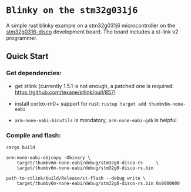 # `Blinky on the stm32g031j6`

A simple rust blinky example on a stm32g031j6 microcontroller on the
[stm32g0316-disco](https://www.st.com/en/evaluation-tools/stm32g0316-disco.html)
development board. The board includes a st-link v2 programmer.

## Quick Start

### Get dependencies:

- get stlink (currently 1.5.1 is not enough, a patched one
  is required: https://github.com/texane/stlink/pull/857)

- install cortex-m0+ support for rust: `rustup target add thumbv6m-none-eabi`

- `arm-none-eabi-binutils` is mandatory, `arm-none-eabi-gdb` is helpful

### Compile and flash:
```
cargo build

arm-none-eabi-objcopy -Obinary \
    target/thumbv6m-none-eabi/debug/stm32g0-disco-rs     \
    target/thumbv6m-none-eabi/debug/stm32g0-disco-rs.bin

path-to-stlink/build/Release/st-flash --debug write \
    target/thumbv6m-none-eabi/debug/stm32g0-disco-rs.bin 0x8000000
```


